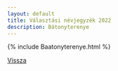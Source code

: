 ```yaml
---
layout: default
title: Választási névjegyzék 2022
description: Bátonyterenye
---
```


{% include Baatonyterenye.html %}

[Vissza](./)